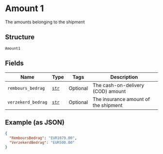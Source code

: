 
# Amount 1

The amounts belonging to the shipment

## Structure

`Amount1`

## Fields

| Name | Type | Tags | Description |
|  --- | --- | --- | --- |
| `rembours_bedrag` | [`str`](../../doc/models/string-enum.md) | Optional | The cash-on-delivery (COD) amount |
| `verzekerd_bedrag` | [`str`](../../doc/models/string-enum.md) | Optional | The insurance amount of the shipment |

## Example (as JSON)

```json
{
  "RemboursBedrag": "EUR1079.00",
  "VerzekerdBedrag": "EUR500.00"
}
```

